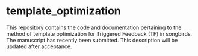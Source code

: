 # template_optimization
This repository contains the code and documentation pertaining to the method of template optimization for Triggered Feedback (TF) in 
songbirds. The manuscript has recently been submitted. This description will be updated after acceptance.  
